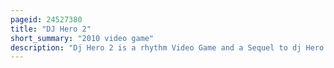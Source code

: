 ```yaml
---
pageid: 24527380
title: "DJ Hero 2"
short_summary: "2010 video game"
description: "Dj Hero 2 is a rhythm Video Game and a Sequel to dj Hero a Spin-Off of the Guitar Hero Series. Dj Hero 2 uses a special Turntable-Controller, the same as introduced in Dj Hero, to simulate Turntablism, the Act of creating a new musical Work from one or more previously recorded Songs using Record Players and sound Effect Generators. The Game is developed by Freestylegames and is published by Activision and released in october 2010 Worldwide."
---
```

